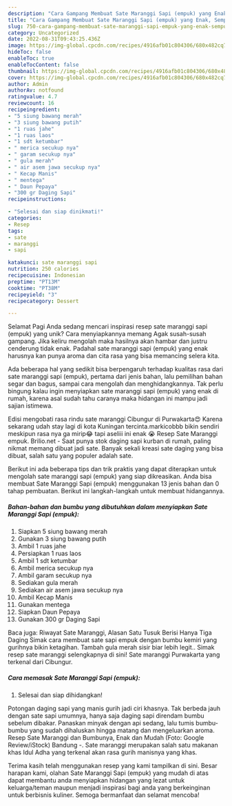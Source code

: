 ```yaml
---
description: "Cara Gampang Membuat Sate Maranggi Sapi (empuk) yang Enak, Sempurna"
title: "Cara Gampang Membuat Sate Maranggi Sapi (empuk) yang Enak, Sempurna"
slug: 750-cara-gampang-membuat-sate-maranggi-sapi-empuk-yang-enak-sempurna
category: Uncategorized
date: 2022-08-31T09:43:25.436Z
image: https://img-global.cpcdn.com/recipes/4916afb01c804306/680x482cq70/sate-maranggi-sapi-empuk-foto-resep-utama.jpg
hideToc: false
enableToc: true
enableTocContent: false
thumbnail: https://img-global.cpcdn.com/recipes/4916afb01c804306/680x482cq70/sate-maranggi-sapi-empuk-foto-resep-utama.jpg
cover: https://img-global.cpcdn.com/recipes/4916afb01c804306/680x482cq70/sate-maranggi-sapi-empuk-foto-resep-utama.jpg
author: Admin
authorAv: notfound
ratingvalue: 4.7
reviewcount: 16
recipeingredient:
- "5 siung bawang merah"
- "3 siung bawang putih"
- "1 ruas jahe"
- "1 ruas laos"
- "1 sdt ketumbar"
- " merica secukup nya"
- " garam secukup nya"
- " gula merah"
- " air asem jawa secukup nya"
- " Kecap Manis"
- " mentega"
- " Daun Pepaya"
- "300 gr Daging Sapi"
recipeinstructions:

- "Selesai dan siap dinikmati!"
categories:
- Resep
tags:
- sate
- maranggi
- sapi

katakunci: sate maranggi sapi 
nutrition: 250 calories
recipecuisine: Indonesian
preptime: "PT13M"
cooktime: "PT38M"
recipeyield: "3"
recipecategory: Dessert

---
```



Selamat Pagi Anda sedang mencari inspirasi resep sate maranggi sapi (empuk) yang unik? Cara menyiapkannya memang Agak susah-susah gampang. Jika keliru mengolah maka hasilnya akan hambar dan justru cenderung tidak enak. Padahal sate maranggi sapi (empuk) yang enak harusnya kan punya aroma dan cita rasa yang bisa memancing selera kita.


Ada beberapa hal yang sedikit bisa berpengaruh terhadap kualitas rasa dari sate maranggi sapi (empuk), pertama dari jenis bahan, lalu pemilihan bahan segar dan bagus, sampai cara mengolah dan menghidangkannya. Tak perlu bingung kalau ingin menyiapkan sate maranggi sapi (empuk) yang enak di rumah, karena asal sudah tahu caranya maka hidangan ini mampu jadi sajian istimewa.

Edisi mengobati rasa rindu sate maranggi Cibungur di Purwakarta😍 Karena sekarang udah stay lagi di kota Kuningan tercinta.markicobbb bikin sendiri meskipun rasa nya ga mirip😂 tapi aseliii ini enak 😭 Resep Sate Maranggi empuk. Brilio.net - Saat punya stok daging sapi kurban di rumah, paling nikmat memang dibuat jadi sate. Banyak sekali kreasi sate daging yang bisa dibuat, salah satu yang populer adalah sate.


Berikut ini ada beberapa tips dan trik praktis yang dapat diterapkan untuk mengolah sate maranggi sapi (empuk) yang siap dikreasikan. Anda bisa membuat Sate Maranggi Sapi (empuk) menggunakan 13 jenis bahan dan 0 tahap pembuatan. Berikut ini langkah-langkah untuk membuat hidangannya.

<!--inarticleads1-->

##### Bahan-bahan dan bumbu yang dibutuhkan dalam menyiapkan Sate Maranggi Sapi (empuk):

1. Siapkan 5 siung bawang merah
1. Gunakan 3 siung bawang putih
1. Ambil 1 ruas jahe
1. Persiapkan 1 ruas laos
1. Ambil 1 sdt ketumbar
1. Ambil  merica secukup nya
1. Ambil  garam secukup nya
1. Sediakan  gula merah
1. Sediakan  air asem jawa secukup nya
1. Ambil  Kecap Manis
1. Gunakan  mentega
1. Siapkan  Daun Pepaya
1. Gunakan 300 gr Daging Sapi


Baca juga: Riwayat Sate Maranggi, Alasan Satu Tusuk Berisi Hanya Tiga Daging Simak cara membuat sate sapi empuk dengan bumbu kemiri yang gurihnya bikin ketagihan. Tambah gula merah sisir biar lebih legit.. Simak resep sate maranggi selengkapnya di sini! Sate maranggi Purwakarta yang terkenal dari Cibungur. 

<!--inarticleads2-->

##### Cara memasak Sate Maranggi Sapi (empuk):


1. Selesai dan siap dihidangkan!

Potongan daging sapi yang manis gurih jadi ciri khasnya. Tak berbeda jauh dengan sate sapi umumnya, hanya saja daging sapi direndam bumbu sebelum dibakar. Panaskan minyak dengan api sedang, lalu tumis bumbu-bumbu yang sudah dihaluskan hingga matang dan mengeluarkan aroma. Resep Sate Maranggi dan Bumbunya, Enak dan Mudah (Foto: Google Review/iStock) Bandung -. Sate maranggi merupakan salah satu makanan khas Idul Adha yang terkenal akan rasa gurih manisnya yang khas. 

Terima kasih telah menggunakan resep yang kami tampilkan di sini. Besar harapan kami, olahan Sate Maranggi Sapi (empuk) yang mudah di atas dapat membantu anda menyiapkan hidangan yang lezat untuk keluarga/teman maupun menjadi inspirasi bagi anda yang berkeinginan untuk berbisnis kuliner. Semoga bermanfaat dan selamat mencoba!
